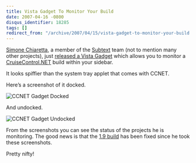 ```yaml
---
title: Vista Gadget To Monitor Your Build
date: 2007-04-16 -0800
disqus_identifier: 18285
tags: []
redirect_from: "/archive/2007/04/15/vista-gadget-to-monitor-your-build.aspx/"
---
```


[Simone Chiaretta](http://www.codeclimber.net.nz/ "Simone"), a member of
the [Subtext](http://subtextproject.com/ "Subtext") team (not to mention
many other projects), just [released a Vista
Gadget](http://www.codeclimber.net.nz/archive/2007/04/17/Vista-Gadget-for-CruiseControl.NET---CC.NET-Monitor-for-Vista-Sidebar.aspx "Vista Sidebar Gadget")
which allows you to monitor a
[CruiseControl.NET](http://confluence.public.thoughtworks.org/display/CCNET/Welcome+to+CruiseControl.NET "CruiseControl.NET")
build within your sidebar.

It looks spiffier than the system tray applet that comes with CCNET.

Here’s a screenshot of it docked.

![CCNET Gadget
Docked](https://haacked.com/images/haacked_com/WindowsLiveWriter/VistaGadgetToMonitorYourBuild_15055/ccnetgadgetdocked5.jpg)

And undocked.

![CCNET Gadget
Undocked](https://haacked.com/images/haacked_com/WindowsLiveWriter/VistaGadgetToMonitorYourBuild_15055/ccnetgadgetundocked5.jpg)

From the screenshots you can see the status of the projects he is
monitoring. The good news is that the [1.9
build](http://build.subtextproject.com/ccnet/ViewFarmReport.aspx "Subtext Build Server")
has been fixed since he took these screenshots.

Pretty nifty!

